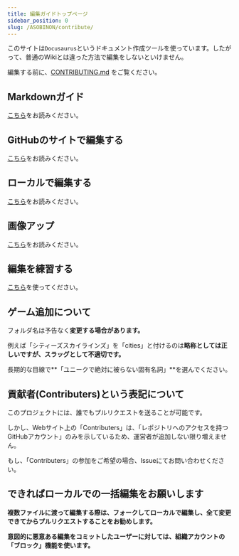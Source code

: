 ```yaml
---
title: 編集ガイドトップページ
sidebar_position: 0
slug: /ASOBINON/contribute/
---
```


このサイトは`Docusaurus`というドキュメント作成ツールを使っています。したがって、普通のWikiとは違った方法で編集をしないといけません。

編集する前に、[CONTRIBUTING.md](https://github.com/sasigume/asobinon/blob/main/CONTRIBUTING.md) をご覧ください。

## Markdownガイド

[こちら](./markdown/)をお読みください。

## GitHubのサイトで編集する

[こちら](./github-website/)をお読みください。

## ローカルで編集する

[こちら](./local/)をお読みください。

## 画像アップ

[こちら](./image/)をお読みください。

## 編集を練習する

[こちら](./test/)を使ってください。

## ゲーム追加について

フォルダ名は予告なく**変更する場合があります。**

例えば「シティーズスカイラインズ」を「cities」と付けるのは**略称としては正しいですが、スラッグとして不適切です。**

長期的な目線で**「ユニークで絶対に被らない固有名詞」**を選んでください。

## 貢献者(Contributers)という表記について

このプロジェクトには、誰でもプルリクエストを送ることが可能です。

しかし、Webサイト上の「Contributers」は、「レポジトリへのアクセスを持つGitHubアカウント」のみを示しているため、運営者が追加しない限り増えません。

もし、「Contributers」の参加をご希望の場合、Issueにてお問い合わせください。

## できればローカルでの一括編集をお願いします

**複数ファイルに渡って編集する際は、フォークしてローカルで編集し、全て変更できてからプルリクエストすることをお勧めします。**

**意図的に悪意ある編集をコミットしたユーザーに対しては、組織アカウントの「ブロック」機能を使います。**
